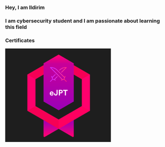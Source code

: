 ### Hey, I am Ildirim


### I am cybersecurity student and I am passionate about learning this field




### Certificates


[![Alt text](images/ejpt2.png)](https://www.linkedin.com/feed/update/urn:li:activity:7360267732837179392/)
